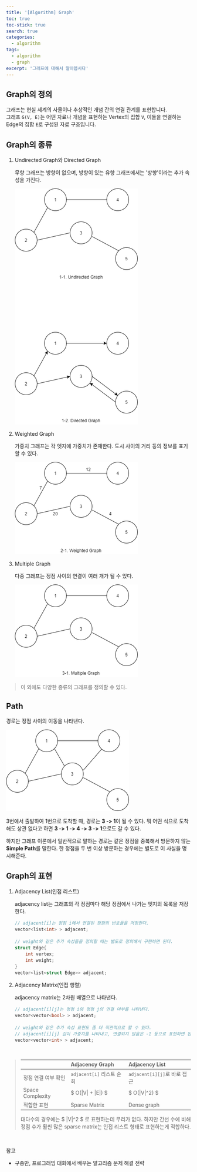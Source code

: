 ```yaml
---
title: '[Algorithm] Graph'
toc: true
toc-stick: true
search: true
categories:
  - algorithm
tags:
  - algorithm
  - graph
excerpt: '그래프에 대해서 알아봅시다'
---
```


## Graph의 정의  

그래프는 현실 세계의 사물이나 추상적인 개념 간의 연결 관계를 표현합니다.  
그래프 ```G(V, E)```는 어떤 자료나 개념을 표현하는 Vertex의 집합 ```V```,
이들을 연결하는 Edge의 집합 ```E```로 구성된 자료 구조입니다.

## Graph의 종류

1. Undirected Graph와 Directed Graph  

	무향 그래프는 방향이 없으며, 방향이 있는 유향 그래프에서는 '방향'이라는 추가 속성을 가진다.

	![undiredcted_directed_graph](/assets/images/algorithm/undirected_directed_graph.png)

2. Weighted Graph  

	가중치 그래프는 각 엣지에 가중치가 존재한다. 도시 사이의 거리 등의 정보를 표기할 수 있다.

	![weighted_graph](/assets/images/algorithm/weighted_graph.png)

3. Multiple Graph  

	다중 그래프는 정점 사이의 연결이 여러 개가 될 수 있다.

	![multiple_graph](/assets/images/algorithm/multiple_graph.png)

> 이 외에도 다양한 종류의 그래프를 정의할 수 있다.

## Path  

경로는 정점 사이의 이동을 나타낸다.

![graph_path](/assets/images/algorithm/graph_path.png)  

3번에서 출발하여 1번으로 도착할 때, 경로는 **3 -> 1**이 될 수 있다. 
뭐 어떤 식으로 도착해도 상관 없다고 하면 **3 -> 1 -> 4 -> 3 -> 1**으로도 갈 수 있다.  

하지만 그래프 이론에서 일반적으로 말하는 경로는 같은 정점을 중복해서 방문하지 않는 **Simple Path**를 말한다. 
한 정점을 두 번 이상 방문하는 경우에는 별도로 이 사실을 명시해준다.

## Graph의 표현  

1. Adjacency List(인접 리스트)  

	adjacency list는 그래프의 각 정점마다 해당 정점에서 나가는 엣지의 목록을 저장한다.

	``` cpp
	// adjacent[i]는 정점 i에서 연결된 정점의 번호들을 저장한다.
	vector<list<int> > adjacent;

	// weight와 같은 추가 속성들을 정의할 때는 별도로 정의해서 구현하면 된다.
	struct Edge{
		int vertex;
		int weight;
	}
	vector<list<struct Edge>> adjacent;
	```

2. Adjacency Matrix(인접 행렬)

	adjacency matrix는 2차원 배열으로 나타낸다. 

	``` cpp
	// adjacent[i][j]는 정점 i와 정점 j의 연결 여부를 나타낸다.
	vector<vector<bool> > adjacent;

	// weight와 같은 추가 속성 표현도 좀 더 직관적으로 할 수 있다.
	// adjacent[i][j] 값이 가중치를 나타내고, 연결되지 않음은 -1 등으로 표현하면 된다.
	vector<vector<int> > adjacent;
	```  

<br/>	

> ||Adjacency Graph|Adjacency List|
> |:--|:--|:--|
> |정점 연결 여부 확인|```adjacent[i]``` 리스트 순회|```adjacent[i][j]```로 바로 접근|
> |Space Complexity| $ O(\|V\| + \|E\|) $ |  $ O(\|V\|^2) $  |
> |적합한 표현|Sparse Matrix|Dense graph|
>
> 대다수의 경우에는 $ \|V\|^2 $ 로 표현하는데 무리가 없다.
> 하지만 간선 수에 비해 정점 수가 훨씬 많은 sparse matrix는 인접 리스트 형태로 표현하는게 적합하다.

<br/>

참고
- 구종만, 프로그래밍 대회에서 배우는 알고리즘 문제 해결 전략